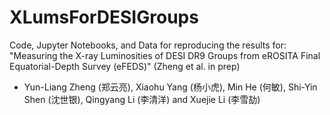 # XLumsForDESIGroups

Code, Jupyter Notebooks, and Data for reproducing the results for: "Measuring the X-ray Luminosities of DESI DR9 Groups from eROSITA Final Equatorial-Depth Survey (eFEDS)" (Zheng et al. in prep)

- Yun-Liang Zheng (郑云亮), Xiaohu Yang (杨小虎), Min He (何敏), Shi-Yin Shen (沈世银), Qingyang Li (李清洋) and Xuejie Li (李雪劼)
